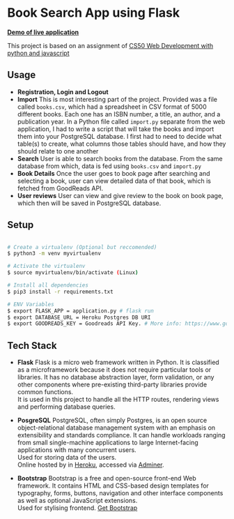 # Book Search App using Flask

[**Demo of live application**](https://cs50-books-hkamboj.herokuapp.com/) 


This project is based on an assignment of 
[CS50 Web Development with python and javascript](https://www.edx.org/course/cs50s-web-programming-with-python-and-javascript)



## Usage

* **Registration, Login and Logout** 
* **Import** This is most interesting part of the project. Provided was a file called `books.csv`,
 which had a spreadsheet in CSV format of 5000 different books. Each one has an ISBN number, a title, an author, 
 and a publication year. In a Python file called  `import.py` separate from the web application, I had to write 
 a script that will take the books and import them into your PostgreSQL database. I first had to need 
 to decide what table(s) to create, what columns those tables should have, and how they should relate to one another
* **Search**  User is able to search books from the database. From the same database from which, data is fed using `books.csv`
and `import.py`
*  **Book Details** Once the user goes to book page after searching and selecting a book, user can view detailed data
of that book, which is fetched from GoodReads API.
*  **User reviews**  User can view and give review to the book on book page, which then will be saved in PostgreSQL database.


##  Setup

```bash

# Create a virtualenv (Optional but reccomended)
$ python3 -m venv myvirtualenv

# Activate the virtualenv
$ source myvirtualenv/bin/activate (Linux)

# Install all dependencies
$ pip3 install -r requirements.txt

# ENV Variables
$ export FLASK_APP = application.py # flask run
$ export DATABASE_URL = Heroku Postgres DB URI
$ export GOODREADS_KEY = Goodreads API Key. # More info: https://www.goodreads.com/api
```

##  Tech Stack

-  **Flask**  Flask is a micro web framework written in Python. It is classified as a microframework
 because it does not require particular tools or libraries. It has no database abstraction layer, 
 form validation, or any other components where pre-existing third-party libraries provide common functions. <br>
 It is used in this project to handle all the HTTP routes, rendering views and performing database queries. 
 
-  **PosgreSQL**  PostgreSQL, often simply Postgres, is an open source object-relational database management system with an 
emphasis on extensibility and standards compliance. It can handle workloads ranging from small single-machine 
applications to large Internet-facing applications with many concurrent users. <br>
 Used for storing data of the users. <br>
 Online hosted by in [Heroku](https://www.heroku.com/postgres), accessed via [Adminer](https://adminer.cs50.net/).
 
 - **Bootstrap**  Bootstrap is a free and open-source front-end Web framework. It contains HTML and CSS-based design templates 
 for typography, forms, buttons, navigation and other interface components
 as well as optional JavaScript extensions.  <br>
  Used for stylising frontend. [Get Bootstrap](https://getbootstrap.com/)
 
 
 
 